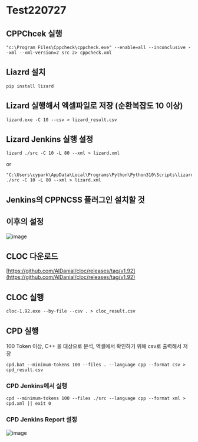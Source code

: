 # Test220727

## CPPChcek 실행
```
"c:\Program Files\Cppcheck\cppcheck.exe" --enable=all --inconclusive --xml --xml-version=2 src 2> cppcheck.xml
```


## Liazrd 설치
```
pip install lizard
```

## Lizard 실행해서 엑셀파일로 저장 (순환복잡도 10 이상)
```
lizard.exe -C 10 --csv > lizard_result.csv
```

## Lizard Jenkins 실행 설정
```
lizard ./src -C 10 -L 80 --xml > lizard.xml
```
or
```
"C:\Users\cypark\AppData\Local\Programs\Python\Python310\Scripts\lizard" ./src -C 10 -L 80 --xml > lizard.xml
```
## Jenkins의 CPPNCSS 플러그인 설치할 것

## 이후의 설정

![image](https://user-images.githubusercontent.com/8405564/176076421-faeea442-97b4-47c0-8abc-f251027a1fb2.png)


## CLOC 다운로드
[https://github.com/AlDanial/cloc/releases/tag/v1.92](https://github.com/AlDanial/cloc/releases/tag/v1.92)

## CLOC 실행
```
cloc-1.92.exe --by-file --csv . > cloc_result.csv
```

## CPD 실행
100 Token 이상, C++ 을 대상으로 분석, 엑셀에서 확인하기 위해 csv로 출력해서 저장
```
cpd.bat --minimum-tokens 100 --files . --language cpp --format csv > cpd_result.csv
```

### CPD Jenkins에서 실행
```
cpd --minimum-tokens 100 --files ./src --language cpp --format xml > cpd.xml || exit 0
```

### CPD Jenkins Report 설정
![image](https://user-images.githubusercontent.com/8405564/176077844-ea35faa3-84aa-4455-84e4-b968bb0be7e2.png)



